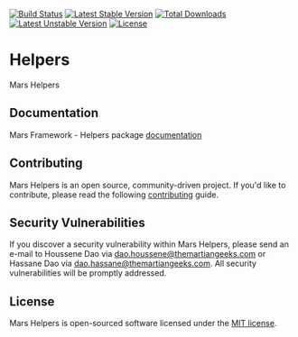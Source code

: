 [![Build Status](https://travis-ci.org/marsphp/helpers.svg?branch=master)](https://travis-ci.org/marsphp/helpers) [![Latest Stable Version](https://poser.pugx.org/mars/helpers/v/stable)](https://packagist.org/packages/mars/helpers) [![Total Downloads](https://poser.pugx.org/mars/helpers/downloads)](https://packagist.org/packages/mars/helpers) [![Latest Unstable Version](https://poser.pugx.org/mars/helpers/v/unstable)](https://packagist.org/packages/mars/helpers) [![License](https://poser.pugx.org/mars/helpers/license)](https://packagist.org/packages/mars/helpers)

# Helpers
Mars Helpers

## Documentation
Mars Framework - Helpers package [documentation](DOCUMENTATION.md)

## Contributing
Mars Helpers is an open source, community-driven project.
If you'd like to contribute, please read the following [contributing](CONTRIBUTING.md) guide.

## Security Vulnerabilities
If you discover a security vulnerability within Mars Helpers, please send an e-mail to Houssene Dao via [dao.houssene@themartiangeeks.com](mailto:dao.houssene@themartiangeeks.com) or Hassane Dao via [dao.hassane@themartiangeeks.com](mailto:dao.hassane@themartiangeeks.com). All security vulnerabilities will be promptly addressed.

## License
Mars Helpers is open-sourced software licensed under the [MIT license](http://opensource.org/licenses/MIT).
